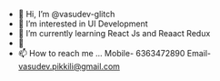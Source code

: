 - 👋 Hi, I’m @vasudev-glitch
- 👀 I’m interested in UI Development
- 🌱 I’m currently learning React Js and Reaact Redux
- 💞️
- 📫 How to reach me ...
Mobile- 6363472890
Email- vasudev.pikkili@gmail.com

<!---
vasudev-glitch/vasudev-glitch is a ✨ special ✨ repository because its `README.md` (this file) appears on your GitHub profile.
You can click the Preview link to take a look at your changes.
--->
